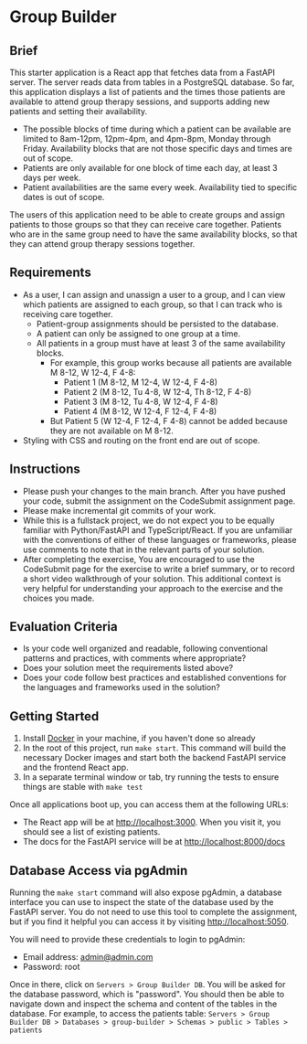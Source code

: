 # Group Builder

## Brief

This starter application is a React app that fetches data from a FastAPI server.
The server reads data from tables in a PostgreSQL database. So far, this
application displays a list of patients and the times those patients are
available to attend group therapy sessions, and supports adding new patients and
setting their availability.

- The possible blocks of time during which a patient can be available are
  limited to 8am-12pm, 12pm-4pm, and 4pm-8pm, Monday through Friday.
  Availability blocks that are not those specific days and times are out of
  scope.
- Patients are only available for one block of time each day, at least 3 days
  per week.
- Patient availabilities are the same every week. Availability tied to specific
  dates is out of scope.

The users of this application need to be able to create groups and assign
patients to those groups so that they can receive care together. Patients who
are in the same group need to have the same availability blocks, so that they
can attend group therapy sessions together.

## Requirements

- As a user, I can assign and unassign a user to a group, and I can view which
  patients are assigned to each group, so that I can track who is receiving care
  together.
  - Patient-group assignments should be persisted to the database.
  - A patient can only be assigned to one group at a time.
  - All patients in a group must have at least 3 of the same availability
    blocks.
    - For example, this group works because all patients are available M 8-12, W
      12-4, F 4-8:
      - Patient 1 (M 8-12, M 12-4, W 12-4, F 4-8)
      - Patient 2 (M 8-12, Tu 4-8, W 12-4, Th 8-12, F 4-8)
      - Patient 3 (M 8-12, Tu 4-8, W 12-4, F 4-8)
      - Patient 4 (M 8-12, W 12-4, F 12-4, F 4-8)
    - But Patient 5 (W 12-4, F 12-4, F 4-8) cannot be added because they are not
      available on M 8-12.
- Styling with CSS and routing on the front end are out of scope.

## Instructions

- Please push your changes to the main branch. After you have pushed your code,
  submit the assignment on the CodeSubmit assignment page.
- Please make incremental git commits of your work.
- While this is a fullstack project, we do not expect you to be equally familiar
  with Python/FastAPI and TypeScript/React. If you are unfamiliar with the
  conventions of either of these languages or frameworks, please use comments to
  note that in the relevant parts of your solution.
- After completing the exercise, You are encouraged to use the CodeSubmit page
  for the exercise to write a brief summary, or to record a short video
  walkthrough of your solution. This additional context is very helpful for
  understanding your approach to the exercise and the choices you made.

## Evaluation Criteria

- Is your code well organized and readable, following conventional patterns and
  practices, with comments where appropriate?
- Does your solution meet the requirements listed above?
- Does your code follow best practices and established conventions for the
  languages and frameworks used in the solution?

## Getting Started

1. Install [Docker](https://www.docker.com/) in your machine, if you haven't
   done so already
2. In the root of this project, run `make start`. This command will build the
   necessary Docker images and start both the backend FastAPI service and the
   frontend React app.
3. In a separate terminal window or tab, try running the tests to ensure things
   are stable with `make test`

Once all applications boot up, you can access them at the following URLs:

- The React app will be at [http://localhost:3000](http://localhost:3000). When
  you visit it, you should see a list of existing patients.
- The docs for the FastAPI service will be at
  [http://localhost:8000/docs](http://localhost:8000/docs)

## Database Access via pgAdmin

Running the `make start` command will also expose pgAdmin, a database interface
you can use to inspect the state of the database used by the FastAPI server. You
do not need to use this tool to complete the assignment, but if you find it
helpful you can access it by visiting
[http://localhost:5050](http://localhost:5050).

You will need to provide these credentials to login to pgAdmin:

- Email address: admin@admin.com
- Password: root

Once in there, click on `Servers > Group Builder DB`. You will be asked for the
database password, which is "password". You should then be able to navigate down
and inspect the schema and content of the tables in the database. For example,
to access the patients table:
`Servers > Group Builder DB > Databases > group-builder > Schemas > public > Tables > patients`
